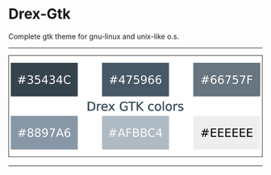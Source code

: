 # Drex-Gtk
Complete gtk theme for gnu-linux and unix-like  o.s.
<hr align=”left” size=”1″ width=”300″ color=”red” noshade>
<img src="https://github.com/ilnanny/Drex-Gtk/blob/master/Drex-Gtk-Colors.svg.png?raw=true" Drex-GTK Theme">  

<hr align=”left” size=”1″ width=”300″ color=”red” noshade>

